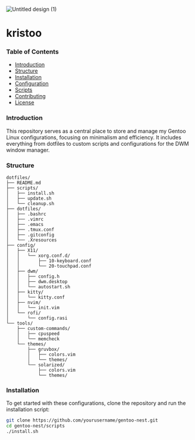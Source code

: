 
![Untitled design (1)](https://github.com/user-attachments/assets/5f7c3412-70b1-4937-af27-e73f96ad7f41)

# kristoo

### Table of Contents

- [Introduction](#introduction)
- [Structure](#structure)
- [Installation](#installation)
- [Configuration](#configuration)
- [Scripts](#scripts)
- [Contributing](#contributing)
- [License](#license)

### Introduction

This repository serves as a central place to store and manage my Gentoo Linux configurations, focusing on minimalism and efficiency. It includes everything from dotfiles to custom scripts and configurations for the DWM window manager.

### Structure

```
dotfiles/
├── README.md
├── scripts/
│   ├── install.sh
│   ├── update.sh
│   └── cleanup.sh
├── dotfiles/
│   ├── .bashrc
│   ├── .vimrc
│   ├── .emacs
│   ├── .tmux.conf
│   ├── .gitconfig
│   └── .Xresources
├── config/
│   ├── X11/
│   │   └── xorg.conf.d/
│   │       ├── 10-keyboard.conf
│   │       └── 20-touchpad.conf
│   ├── dwm/
│   │   ├── config.h
│   │   ├── dwm.desktop
│   │   └── autostart.sh
│   ├── kitty/
│   │   └── kitty.conf
│   ├── nvim/
│   │   └── init.vim
│   └── rofi/
│       └── config.rasi
└── tools/
    ├── custom-commands/
    │   ├── cpuspeed
    │   └── memcheck
    └── themes/
        ├── gruvbox/
        │   ├── colors.vim
        │   └── themes/
        └── solarized/
            ├── colors.vim
            └── themes/

```

### Installation

To get started with these configurations, clone the repository and run the installation script:

```bash
git clone https://github.com/yourusername/gentoo-nest.git
cd gentoo-nest/scripts
./install.sh


